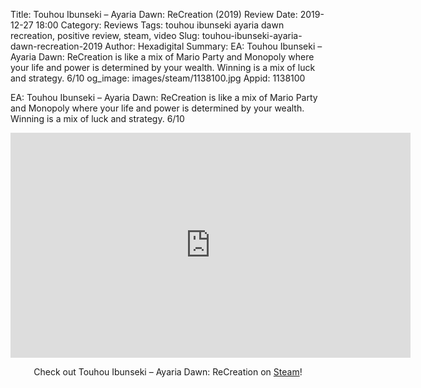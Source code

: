 Title: Touhou Ibunseki – Ayaria Dawn: ReCreation (2019) Review
Date: 2019-12-27 18:00
Category: Reviews
Tags: touhou ibunseki ayaria dawn recreation, positive review, steam, video
Slug: touhou-ibunseki-ayaria-dawn-recreation-2019
Author: Hexadigital
Summary: EA: Touhou Ibunseki – Ayaria Dawn: ReCreation is like a mix of Mario Party and Monopoly where your life and power is determined by your wealth. Winning is a mix of luck and strategy. 6/10
og_image: images/steam/1138100.jpg
Appid: 1138100

EA: Touhou Ibunseki – Ayaria Dawn: ReCreation is like a mix of Mario Party and Monopoly where your life and power is determined by your wealth. Winning is a mix of luck and strategy. 6/10

<center><iframe src="https://www.youtube.com/embed/JMtQEuO8I_g?feature=oembed" allow="accelerometer; autoplay; encrypted-media; gyroscope; picture-in-picture" width="640" height="360" frameborder="0"></iframe>

Check out Touhou Ibunseki – Ayaria Dawn: ReCreation on [Steam](https://store.steampowered.com/app/1138100/?curator_clanid=34633900)!</center>